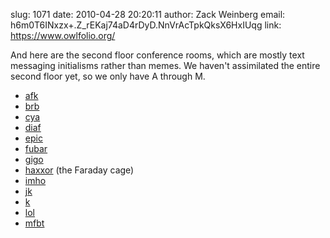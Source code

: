 slug:    1071
date:    2010-04-28 20:20:11
author:  Zack Weinberg
email:   h6m0T6INxzx+.Z_rEKaj74aD4rDyD.NnVrAcTpkQksX6HxIUqg
link:     https://www.owlfolio.org/

And here are the second floor conference rooms, which are mostly
text messaging initialisms rather than memes.  We haven't assimilated
the entire second floor yet, so we only have A through M.

* <a href="http://www.urbandictionary.com/define.php?term=afk" rel="nofollow">afk</a>
* <a href="http://www.urbandictionary.com/define.php?term=brb" rel="nofollow">brb</a>
* <a href="http://www.urbandictionary.com/define.php?term=cya" rel="nofollow">cya</a>
* <a href="http://www.godieinafire.com/" rel="nofollow">diaf</a>
* <a href="http://icanhascheezburger.com/2007/11/07/epic-fail-2/" rel="nofollow">epic</a>
* <a href="http://www.urbandictionary.com/define.php?term=fubar"
  rel="nofollow">fu</a><a href="http://gizmodo.com/198635/crt-killer-stanley-fubar-demolition-tool"
  rel="nofollow">bar</a>
* <a href="http://www.urbandictionary.com/define.php?term=gigo" rel="nofollow">gigo</a>
* <a href="http://www.urbandictionary.com/define.php?term=haxxor" rel="nofollow">haxxor</a> (the Faraday cage)
* <a href="http://www.urbandictionary.com/define.php?term=imho" rel="nofollow">imho</a>
* <a href="http://www.urbandictionary.com/define.php?term=jk" rel="nofollow">jk</a>
* <a href="http://www.urbandictionary.com/define.php?term=k" rel="nofollow">k</a>
* <a href="http://www.urbandictionary.com/define.php?term=lol" rel="nofollow">lol</a>
* <a href="http://isitmfbt.com/" rel="nofollow">mfbt</a></li></ul>
